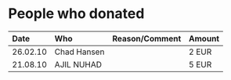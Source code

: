 # People who donated #

| **Date** | **Who** | **Reason/Comment** | **Amount** |
|:---------|:--------|:-------------------|:-----------|
| 26.02.10 | Chad Hansen |  | 2 EUR |
| 21.08.10 | AJIL NUHAD  |  | 5 EUR |